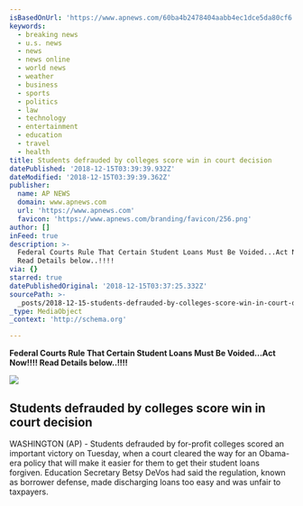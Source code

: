 ```yaml
---
isBasedOnUrl: 'https://www.apnews.com/60ba4b2478404aabb4ec1dce5da80cf6'
keywords:
  - breaking news
  - u.s. news
  - news
  - news online
  - world news
  - weather
  - business
  - sports
  - politics
  - law
  - technology
  - entertainment
  - education
  - travel
  - health
title: Students defrauded by colleges score win in court decision
datePublished: '2018-12-15T03:39:39.932Z'
dateModified: '2018-12-15T03:39:39.362Z'
publisher:
  name: AP NEWS
  domain: www.apnews.com
  url: 'https://www.apnews.com'
  favicon: 'https://www.apnews.com/branding/favicon/256.png'
author: []
inFeed: true
description: >-
  Federal Courts Rule That Certain Student Loans Must Be Voided...Act Now!!!!
  Read Details below..!!!!
via: {}
starred: true
datePublishedOriginal: '2018-12-15T03:37:25.332Z'
sourcePath: >-
  _posts/2018-12-15-students-defrauded-by-colleges-score-win-in-court-decision.md
_type: MediaObject
_context: 'http://schema.org'

---
```

**Federal Courts Rule That Certain Student Loans Must Be Voided...Act Now!!!! Read Details below..!!!!**

<article style=""><img src="https://imgflo.herokuapp.com/graph/2b2431f8e7ba7b0/05731fd1c7fb8ccf61fa2735db4953fa/noop.jpeg?input=https%3A%2F%2Fstorage.googleapis.com%2Fafs-prod%2Fmedia%2Fmedia%3Ac50e40a6949c420a997ccdf289aece6f%2F3000.jpeg" /><h1>Students defrauded by colleges score win in court decision</h1><p>WASHINGTON (AP) - Students defrauded by for-profit colleges scored an important victory on Tuesday, when a court cleared the way for an Obama-era policy that will make it easier for them to get their student loans forgiven. Education Secretary Betsy DeVos had said the regulation, known as borrower defense, made discharging loans too easy and was unfair to taxpayers.</p></article>